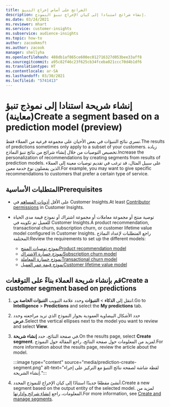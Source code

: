 ```yaml
---
title: الشرائح على أساس إخراج التنبؤ
description: إنشاء شرائح استنادا إلى كيان الإخراج تنبؤ النموذج.
ms.date: 03/24/2021
ms.reviewer: mhart
ms.service: customer-insights
ms.subservice: audience-insights
ms.topic: how-to
author: zacookmsft
ms.author: zacook
manager: shellyha
ms.openlocfilehash: 488db1af865ce600ec012716327d053bee33aff8
ms.sourcegitcommit: a95c82f46c23f625cb34fceba021ccc70d4b1df6
ms.translationtype: HT
ms.contentlocale: ar-SA
ms.lasthandoff: 03/30/2021
ms.locfileid: "5741413"
---
```

# <a name="create-a-segment-based-on-a-prediction-model-preview"></a><span data-ttu-id="1d4e1-103">إنشاء شريحة استنادا إلى نموذج تنبؤ (معاينة)</span><span class="sxs-lookup"><span data-stu-id="1d4e1-103">Create a segment based on a prediction model (preview)</span></span>

<span data-ttu-id="1d4e1-104">تسري نتائج التنبؤات في بعض الأحيان على مجموعة فرعية من العملاء فقط.</span><span class="sxs-lookup"><span data-stu-id="1d4e1-104">The results of predictions sometimes only apply to a subset of your customers.</span></span> <span data-ttu-id="1d4e1-105">زيادة تخصيص التوصيات من خلال إنشاء شرائح من نتائج تنبؤ النماذج.</span><span class="sxs-lookup"><span data-stu-id="1d4e1-105">Increase the personalization of recommendations by creating segments from results of prediction models.</span></span> <span data-ttu-id="1d4e1-106">على سبيل المثال، قد ترغب في تقديم توصيات معينة إلى العملاء الذين يفضلون نوع خدمة معين.</span><span class="sxs-lookup"><span data-stu-id="1d4e1-106">For example, you may want to give specific recommendations to customers that prefer a certain type of service.</span></span> 

## <a name="prerequisites"></a><span data-ttu-id="1d4e1-107">المتطلبات الأساسية</span><span class="sxs-lookup"><span data-stu-id="1d4e1-107">Prerequisites</span></span>

- <span data-ttu-id="1d4e1-108">على الأقل [أذونات المساهم](permissions.md) في Customer Insights.</span><span class="sxs-lookup"><span data-stu-id="1d4e1-108">At least [Contributor permissions](permissions.md) in Customer Insights.</span></span>

- <span data-ttu-id="1d4e1-109">توصية منتج أو مجموعة معاملات أو مجموعة اشتراك أو نموذج قيمة مدى الحياة للعميل تم تكوينه في Customer Insights.</span><span class="sxs-lookup"><span data-stu-id="1d4e1-109">A product recommendation, transactional churn, subscription churn, or customer lifetime value model configured in Customer Insights.</span></span> <span data-ttu-id="1d4e1-110">راجع المتطلبات لإعداد النماذج المختلفة:</span><span class="sxs-lookup"><span data-stu-id="1d4e1-110">Review the requirements to set up the different models:</span></span>

  - [<span data-ttu-id="1d4e1-111">نموذج توصيات المنتج</span><span class="sxs-lookup"><span data-stu-id="1d4e1-111">Product recommendation model</span></span>](predict-product-recommendation.md)
  - [<span data-ttu-id="1d4e1-112">نموذج خسارة الاشتراك</span><span class="sxs-lookup"><span data-stu-id="1d4e1-112">Subscription churn model</span></span>](predict-subscription-churn.md)
  - [<span data-ttu-id="1d4e1-113">نموذج خسارة المعاملة</span><span class="sxs-lookup"><span data-stu-id="1d4e1-113">Transactional churn model</span></span>](predict-transactional-churn.md)
  - [<span data-ttu-id="1d4e1-114">نموذج قيمة عمر العميل</span><span class="sxs-lookup"><span data-stu-id="1d4e1-114">Customer lifetime value model</span></span>](predict-customer-lifetime-value.md)

## <a name="create-a-customer-segment-based-on-predictions"></a><span data-ttu-id="1d4e1-115">قم بإنشاء شريحة العملاء بناءً على التوقعات</span><span class="sxs-lookup"><span data-stu-id="1d4e1-115">Create a customer segment based on predictions</span></span>

1. <span data-ttu-id="1d4e1-116">انتقل إلى **الذكاء** > **التنبؤات** وحدد علامة التبويب **التنبؤات الخاصة بي‬**.</span><span class="sxs-lookup"><span data-stu-id="1d4e1-116">Go to **Intelligence** > **Predictions** and select the **My predictions** tab.</span></span>

1. <span data-ttu-id="1d4e1-117">حدد الأشكال البيضاوية العمودية بجوار النموذج الذي تريد مراجعته وحدد **عرض**.</span><span class="sxs-lookup"><span data-stu-id="1d4e1-117">Select the vertical ellipses next to the model you want to review and select **View**.</span></span>

1. <span data-ttu-id="1d4e1-118">في صفحة النتائج، حدد **إنشاء شريحة**.</span><span class="sxs-lookup"><span data-stu-id="1d4e1-118">On the results page, select **Create segment**.</span></span> <span data-ttu-id="1d4e1-119">لمزيد من المعلومات حول صفحة النتائج، راجع المقالة حول النموذج.</span><span class="sxs-lookup"><span data-stu-id="1d4e1-119">For more information about the results page, review the article about the model.</span></span>

   :::image type="content" source="media/prediction-create-segment.png" alt-text="لقطة شاشة لصفحة نتائج التنبؤ مع التركيز على إجراء إنشاء الشريحة.":::

1. <span data-ttu-id="1d4e1-121">أنشئ مقطعًا جديدًا استنادًا إلى كيان الإخراج للنموذج المحدد.</span><span class="sxs-lookup"><span data-stu-id="1d4e1-121">Create a new segment based on the output entity of the selected model.</span></span> <span data-ttu-id="1d4e1-122">لمزيد من المعلومات، راجع [إنشاء شرائح وإدارتها](segments.md).</span><span class="sxs-lookup"><span data-stu-id="1d4e1-122">For more information, see [Create and manage segments](segments.md).</span></span>